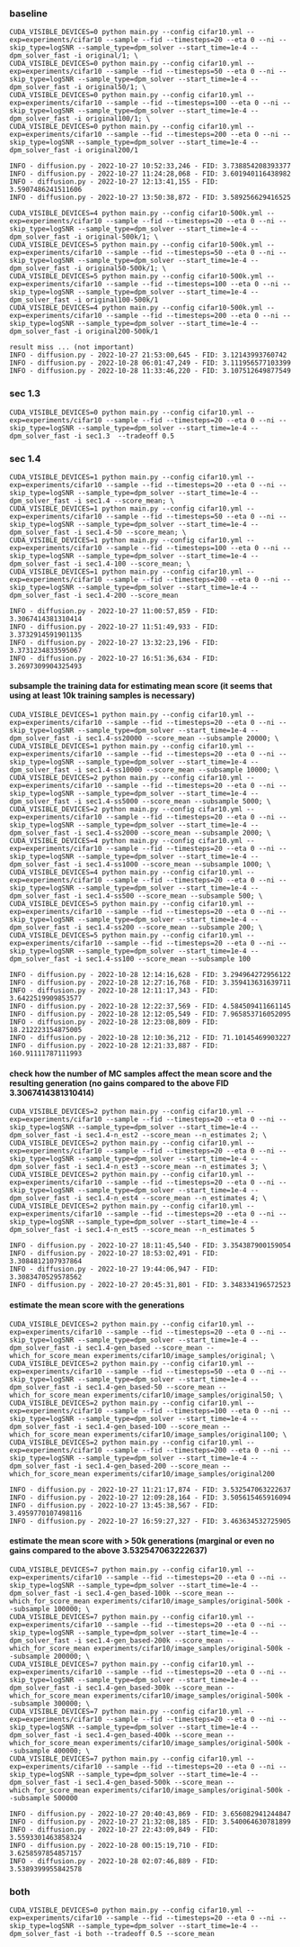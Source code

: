 ### baseline 
```
CUDA_VISIBLE_DEVICES=0 python main.py --config cifar10.yml --exp=experiments/cifar10 --sample --fid --timesteps=20 --eta 0 --ni --skip_type=logSNR --sample_type=dpm_solver --start_time=1e-4 --dpm_solver_fast -i original/1; \
CUDA_VISIBLE_DEVICES=0 python main.py --config cifar10.yml --exp=experiments/cifar10 --sample --fid --timesteps=50 --eta 0 --ni --skip_type=logSNR --sample_type=dpm_solver --start_time=1e-4 --dpm_solver_fast -i original50/1; \ 
CUDA_VISIBLE_DEVICES=0 python main.py --config cifar10.yml --exp=experiments/cifar10 --sample --fid --timesteps=100 --eta 0 --ni --skip_type=logSNR --sample_type=dpm_solver --start_time=1e-4 --dpm_solver_fast -i original100/1; \
CUDA_VISIBLE_DEVICES=0 python main.py --config cifar10.yml --exp=experiments/cifar10 --sample --fid --timesteps=200 --eta 0 --ni --skip_type=logSNR --sample_type=dpm_solver --start_time=1e-4 --dpm_solver_fast -i original200/1
```
    INFO - diffusion.py - 2022-10-27 10:52:33,246 - FID: 3.738854208393377
    INFO - diffusion.py - 2022-10-27 11:24:28,068 - FID: 3.601940116438982 
    INFO - diffusion.py - 2022-10-27 12:13:41,155 - FID: 3.5907486241511606
    INFO - diffusion.py - 2022-10-27 13:50:38,872 - FID: 3.589256629416525

```
CUDA_VISIBLE_DEVICES=4 python main.py --config cifar10-500k.yml --exp=experiments/cifar10 --sample --fid --timesteps=20 --eta 0 --ni --skip_type=logSNR --sample_type=dpm_solver --start_time=1e-4 --dpm_solver_fast -i original-500k/1; \
CUDA_VISIBLE_DEVICES=5 python main.py --config cifar10-500k.yml --exp=experiments/cifar10 --sample --fid --timesteps=50 --eta 0 --ni --skip_type=logSNR --sample_type=dpm_solver --start_time=1e-4 --dpm_solver_fast -i original50-500k/1; \ 
CUDA_VISIBLE_DEVICES=5 python main.py --config cifar10-500k.yml --exp=experiments/cifar10 --sample --fid --timesteps=100 --eta 0 --ni --skip_type=logSNR --sample_type=dpm_solver --start_time=1e-4 --dpm_solver_fast -i original100-500k/1
CUDA_VISIBLE_DEVICES=4 python main.py --config cifar10-500k.yml --exp=experiments/cifar10 --sample --fid --timesteps=200 --eta 0 --ni --skip_type=logSNR --sample_type=dpm_solver --start_time=1e-4 --dpm_solver_fast -i original200-500k/1
```    
    result miss ... (not important)
    INFO - diffusion.py - 2022-10-27 21:53:00,645 - FID: 3.12143993760742
    INFO - diffusion.py - 2022-10-28 06:01:47,249 - FID: 3.111956577103399
    INFO - diffusion.py - 2022-10-28 11:33:46,220 - FID: 3.107512649877549

### sec 1.3
```
CUDA_VISIBLE_DEVICES=0 python main.py --config cifar10.yml --exp=experiments/cifar10 --sample --fid --timesteps=20 --eta 0 --ni --skip_type=logSNR --sample_type=dpm_solver --start_time=1e-4 --dpm_solver_fast -i sec1.3  --tradeoff 0.5
```

### sec 1.4
```
CUDA_VISIBLE_DEVICES=1 python main.py --config cifar10.yml --exp=experiments/cifar10 --sample --fid --timesteps=20 --eta 0 --ni --skip_type=logSNR --sample_type=dpm_solver --start_time=1e-4 --dpm_solver_fast -i sec1.4 --score_mean; \
CUDA_VISIBLE_DEVICES=1 python main.py --config cifar10.yml --exp=experiments/cifar10 --sample --fid --timesteps=50 --eta 0 --ni --skip_type=logSNR --sample_type=dpm_solver --start_time=1e-4 --dpm_solver_fast -i sec1.4-50 --score_mean; \
CUDA_VISIBLE_DEVICES=1 python main.py --config cifar10.yml --exp=experiments/cifar10 --sample --fid --timesteps=100 --eta 0 --ni --skip_type=logSNR --sample_type=dpm_solver --start_time=1e-4 --dpm_solver_fast -i sec1.4-100 --score_mean; \
CUDA_VISIBLE_DEVICES=1 python main.py --config cifar10.yml --exp=experiments/cifar10 --sample --fid --timesteps=200 --eta 0 --ni --skip_type=logSNR --sample_type=dpm_solver --start_time=1e-4 --dpm_solver_fast -i sec1.4-200 --score_mean
```
    INFO - diffusion.py - 2022-10-27 11:00:57,859 - FID: 3.3067414381310414
    INFO - diffusion.py - 2022-10-27 11:51:49,933 - FID: 3.3732914591901135
    INFO - diffusion.py - 2022-10-27 13:32:23,196 - FID: 3.3731234833595067
    INFO - diffusion.py - 2022-10-27 16:51:36,634 - FID: 3.2697309904325493

#### subsample the training data for estimating mean score (it seems that using at least 10k training samples is necessary)
```
CUDA_VISIBLE_DEVICES=1 python main.py --config cifar10.yml --exp=experiments/cifar10 --sample --fid --timesteps=20 --eta 0 --ni --skip_type=logSNR --sample_type=dpm_solver --start_time=1e-4 --dpm_solver_fast -i sec1.4-ss20000 --score_mean --subsample 20000; \
CUDA_VISIBLE_DEVICES=1 python main.py --config cifar10.yml --exp=experiments/cifar10 --sample --fid --timesteps=20 --eta 0 --ni --skip_type=logSNR --sample_type=dpm_solver --start_time=1e-4 --dpm_solver_fast -i sec1.4-ss10000 --score_mean --subsample 10000; \
CUDA_VISIBLE_DEVICES=2 python main.py --config cifar10.yml --exp=experiments/cifar10 --sample --fid --timesteps=20 --eta 0 --ni --skip_type=logSNR --sample_type=dpm_solver --start_time=1e-4 --dpm_solver_fast -i sec1.4-ss5000 --score_mean --subsample 5000; \
CUDA_VISIBLE_DEVICES=2 python main.py --config cifar10.yml --exp=experiments/cifar10 --sample --fid --timesteps=20 --eta 0 --ni --skip_type=logSNR --sample_type=dpm_solver --start_time=1e-4 --dpm_solver_fast -i sec1.4-ss2000 --score_mean --subsample 2000; \
CUDA_VISIBLE_DEVICES=4 python main.py --config cifar10.yml --exp=experiments/cifar10 --sample --fid --timesteps=20 --eta 0 --ni --skip_type=logSNR --sample_type=dpm_solver --start_time=1e-4 --dpm_solver_fast -i sec1.4-ss1000 --score_mean --subsample 1000; \
CUDA_VISIBLE_DEVICES=4 python main.py --config cifar10.yml --exp=experiments/cifar10 --sample --fid --timesteps=20 --eta 0 --ni --skip_type=logSNR --sample_type=dpm_solver --start_time=1e-4 --dpm_solver_fast -i sec1.4-ss500 --score_mean --subsample 500; \
CUDA_VISIBLE_DEVICES=5 python main.py --config cifar10.yml --exp=experiments/cifar10 --sample --fid --timesteps=20 --eta 0 --ni --skip_type=logSNR --sample_type=dpm_solver --start_time=1e-4 --dpm_solver_fast -i sec1.4-ss200 --score_mean --subsample 200; \
CUDA_VISIBLE_DEVICES=5 python main.py --config cifar10.yml --exp=experiments/cifar10 --sample --fid --timesteps=20 --eta 0 --ni --skip_type=logSNR --sample_type=dpm_solver --start_time=1e-4 --dpm_solver_fast -i sec1.4-ss100 --score_mean --subsample 100
```
    INFO - diffusion.py - 2022-10-28 12:14:16,628 - FID: 3.294964272956122
    INFO - diffusion.py - 2022-10-28 12:27:16,768 - FID: 3.359413631639711
    INFO - diffusion.py - 2022-10-28 12:11:17,343 - FID: 3.6422519909853577
    INFO - diffusion.py - 2022-10-28 12:22:37,569 - FID: 4.584509411661145
    INFO - diffusion.py - 2022-10-28 12:12:05,549 - FID: 7.965853716052095
    INFO - diffusion.py - 2022-10-28 12:23:08,809 - FID: 18.212223154875005
    INFO - diffusion.py - 2022-10-28 12:10:36,212 - FID: 71.10145469903227
    INFO - diffusion.py - 2022-10-28 12:21:33,887 - FID: 160.91111787111993

#### check how the number of MC samples affect the mean score and the resulting generation (no gains compared to the above FID 3.3067414381310414)
```
CUDA_VISIBLE_DEVICES=2 python main.py --config cifar10.yml --exp=experiments/cifar10 --sample --fid --timesteps=20 --eta 0 --ni --skip_type=logSNR --sample_type=dpm_solver --start_time=1e-4 --dpm_solver_fast -i sec1.4-n_est2 --score_mean --n_estimates 2; \
CUDA_VISIBLE_DEVICES=2 python main.py --config cifar10.yml --exp=experiments/cifar10 --sample --fid --timesteps=20 --eta 0 --ni --skip_type=logSNR --sample_type=dpm_solver --start_time=1e-4 --dpm_solver_fast -i sec1.4-n_est3 --score_mean --n_estimates 3; \
CUDA_VISIBLE_DEVICES=2 python main.py --config cifar10.yml --exp=experiments/cifar10 --sample --fid --timesteps=20 --eta 0 --ni --skip_type=logSNR --sample_type=dpm_solver --start_time=1e-4 --dpm_solver_fast -i sec1.4-n_est4 --score_mean --n_estimates 4; \
CUDA_VISIBLE_DEVICES=2 python main.py --config cifar10.yml --exp=experiments/cifar10 --sample --fid --timesteps=20 --eta 0 --ni --skip_type=logSNR --sample_type=dpm_solver --start_time=1e-4 --dpm_solver_fast -i sec1.4-n_est5 --score_mean --n_estimates 5
```
    INFO - diffusion.py - 2022-10-27 18:11:45,540 - FID: 3.354387900159054
    INFO - diffusion.py - 2022-10-27 18:53:02,491 - FID: 3.3084812107937864
    INFO - diffusion.py - 2022-10-27 19:44:06,947 - FID: 3.3083470529578562
    INFO - diffusion.py - 2022-10-27 20:45:31,801 - FID: 3.348334196572523

#### estimate the mean score with the generations
```
CUDA_VISIBLE_DEVICES=2 python main.py --config cifar10.yml --exp=experiments/cifar10 --sample --fid --timesteps=20 --eta 0 --ni --skip_type=logSNR --sample_type=dpm_solver --start_time=1e-4 --dpm_solver_fast -i sec1.4-gen_based --score_mean --which_for_score_mean experiments/cifar10/image_samples/original; \
CUDA_VISIBLE_DEVICES=2 python main.py --config cifar10.yml --exp=experiments/cifar10 --sample --fid --timesteps=50 --eta 0 --ni --skip_type=logSNR --sample_type=dpm_solver --start_time=1e-4 --dpm_solver_fast -i sec1.4-gen_based-50 --score_mean --which_for_score_mean experiments/cifar10/image_samples/original50; \
CUDA_VISIBLE_DEVICES=2 python main.py --config cifar10.yml --exp=experiments/cifar10 --sample --fid --timesteps=100 --eta 0 --ni --skip_type=logSNR --sample_type=dpm_solver --start_time=1e-4 --dpm_solver_fast -i sec1.4-gen_based-100 --score_mean --which_for_score_mean experiments/cifar10/image_samples/original100; \
CUDA_VISIBLE_DEVICES=2 python main.py --config cifar10.yml --exp=experiments/cifar10 --sample --fid --timesteps=200 --eta 0 --ni --skip_type=logSNR --sample_type=dpm_solver --start_time=1e-4 --dpm_solver_fast -i sec1.4-gen_based-200 --score_mean --which_for_score_mean experiments/cifar10/image_samples/original200
```
    INFO - diffusion.py - 2022-10-27 11:21:17,874 - FID: 3.532547063222637
    INFO - diffusion.py - 2022-10-27 12:09:28,164 - FID: 3.505615465916094
    INFO - diffusion.py - 2022-10-27 13:45:38,567 - FID: 3.4959770107498116
    INFO - diffusion.py - 2022-10-27 16:59:27,327 - FID: 3.463634532725905

#### estimate the mean score with > 50k generations (marginal or even no gains compared to the above 3.532547063222637)
```
CUDA_VISIBLE_DEVICES=7 python main.py --config cifar10.yml --exp=experiments/cifar10 --sample --fid --timesteps=20 --eta 0 --ni --skip_type=logSNR --sample_type=dpm_solver --start_time=1e-4 --dpm_solver_fast -i sec1.4-gen_based-100k --score_mean --which_for_score_mean experiments/cifar10/image_samples/original-500k --subsample 100000; \
CUDA_VISIBLE_DEVICES=7 python main.py --config cifar10.yml --exp=experiments/cifar10 --sample --fid --timesteps=20 --eta 0 --ni --skip_type=logSNR --sample_type=dpm_solver --start_time=1e-4 --dpm_solver_fast -i sec1.4-gen_based-200k --score_mean --which_for_score_mean experiments/cifar10/image_samples/original-500k --subsample 200000; \
CUDA_VISIBLE_DEVICES=7 python main.py --config cifar10.yml --exp=experiments/cifar10 --sample --fid --timesteps=20 --eta 0 --ni --skip_type=logSNR --sample_type=dpm_solver --start_time=1e-4 --dpm_solver_fast -i sec1.4-gen_based-300k --score_mean --which_for_score_mean experiments/cifar10/image_samples/original-500k --subsample 300000; \
CUDA_VISIBLE_DEVICES=7 python main.py --config cifar10.yml --exp=experiments/cifar10 --sample --fid --timesteps=20 --eta 0 --ni --skip_type=logSNR --sample_type=dpm_solver --start_time=1e-4 --dpm_solver_fast -i sec1.4-gen_based-400k --score_mean --which_for_score_mean experiments/cifar10/image_samples/original-500k --subsample 400000; \
CUDA_VISIBLE_DEVICES=7 python main.py --config cifar10.yml --exp=experiments/cifar10 --sample --fid --timesteps=20 --eta 0 --ni --skip_type=logSNR --sample_type=dpm_solver --start_time=1e-4 --dpm_solver_fast -i sec1.4-gen_based-500k --score_mean --which_for_score_mean experiments/cifar10/image_samples/original-500k --subsample 500000
```
    INFO - diffusion.py - 2022-10-27 20:40:43,869 - FID: 3.656082941244847
    INFO - diffusion.py - 2022-10-27 21:32:08,185 - FID: 3.540064630781899
    INFO - diffusion.py - 2022-10-27 22:43:09,849 - FID: 3.5593301463858324
    INFO - diffusion.py - 2022-10-28 00:15:19,710 - FID: 3.6258597854857157
    INFO - diffusion.py - 2022-10-28 02:07:46,889 - FID: 3.5389399955842578

### both
```
CUDA_VISIBLE_DEVICES=0 python main.py --config cifar10.yml --exp=experiments/cifar10 --sample --fid --timesteps=20 --eta 0 --ni --skip_type=logSNR --sample_type=dpm_solver --start_time=1e-4 --dpm_solver_fast -i both --tradeoff 0.5 --score_mean
```
